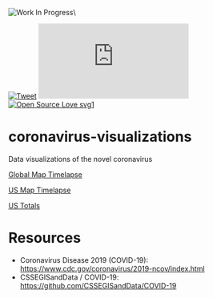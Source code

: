 ![Work In Progress](https://unpkg.com/vvwip/WIP.svg)\

[![Tweet](https://img.shields.io/twitter/url/https/github.com/jonsn0w/hyde.svg?style=social)](https://twitter.com/BobMain49)
[![Analytics](https://ga-beacon.appspot.com/UA-38514290-17/github.com/Naereen/badges/README.md?pixel)](https://GitHub.com/Naereen/badges/)
[![Open Source Love svg1](https://badges.frapsoft.com/os/v1/open-source.svg?v=103)](https://github.com/robbobfrh84/coronavirus-visualizations)


# coronavirus-visualizations
Data visualizations of the novel coronavirus

[Global Map Timelapse](https://robbobfrh84.github.io/coronavirus-visualizations/map-timelapse/)

[US Map Timelapse](https://robbobfrh84.github.io/coronavirus-visualizations/US-map-timelapse/)

[US Totals](https://robbobfrh84.github.io/coronavirus-visualizations/US/)


# Resources 

- Coronavirus Disease 2019 (COVID-19): https://www.cdc.gov/coronavirus/2019-ncov/index.html
- CSSEGISandData / COVID-19: https://github.com/CSSEGISandData/COVID-19
